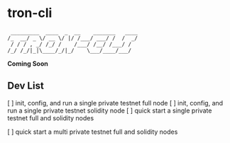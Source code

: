 # tron-cli
```
 _________  ____  _  __    _______   ____
/_  __/ _ \/ __ \/ |/ /___/ ___/ /  /  _/
 / / / , _/ /_/ /    /___/ /__/ /___/ /  
/_/ /_/|_|\____/_/|_/    \___/____/___/
```

__Coming Soon__



## Dev List

[ ] init, config, and run a single private testnet full node
[ ] init, config, and run a single private testnet solidity node
[ ] quick start a single private testnet full and solidity nodes

[ ] quick start a multi private testnet full and solidity nodes